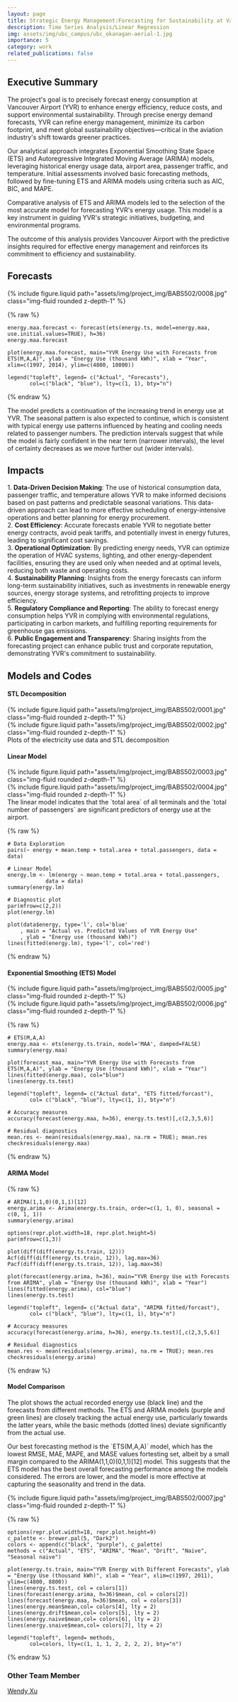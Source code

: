 ```yaml
---
layout: page
title: Strategic Energy Management:Forecasting for Sustainability at Vancouver Airport
description: Time Series Analysis/Linear Regression
img: assets/img/ubc_campus/ubc_okanagan-aerial-1.jpg
importance: 5
category: work
related_publications: false
---
```


<div class="container-fluid mt-3 md-3">

<h2>Executive Summary</h2>

<p>The project's goal is to precisely forecast energy consumption at Vancouver Airport (YVR) to enhance energy efficiency, reduce costs, and support environmental sustainability. Through precise energy demand forecasts, YVR can refine energy management, minimize its carbon footprint, and meet global sustainability objectives—critical in the aviation industry's shift towards greener practices.</p>

<p>
Our analytical approach integrates Exponential Smoothing State Space (ETS) and Autoregressive Integrated Moving Average (ARIMA) models, leveraging historical energy usage data, airport area, passenger traffic, and temperature. Initial assessments involved basic forecasting methods, followed by fine-tuning ETS and ARIMA models using criteria such as AIC, BIC, and MAPE.</p>

<p>
Comparative analysis of ETS and ARIMA models led to the selection of the most accurate model for forecasting YVR's energy usage. This model is a key instrument in guiding YVR's strategic initiatives, budgeting, and environmental programs.</p>
<p>
The outcome of this analysis provides Vancouver Airport with the predictive insights required for effective energy management and reinforces its commitment to efficiency and sustainability.</p>

</div>

<div class="container-fluid mt-3 md-3">

<div class = "mt-3 md-3">
<h2>Forecasts</h2>
</div>

<div class="row">
    <div class="col-sm mt-3 mt-md-0">
        {% include figure.liquid path="assets/img/project_img/BABS502/0008.jpg" class="img-fluid rounded z-depth-1" %}
    </div>
</div>

{% raw %}
```
energy.maa.forecast <- forecast(ets(energy.ts, model=energy.maa, use.initial.values=TRUE), h=36)
energy.maa.forecast

plot(energy.maa.forecast, main="YVR Energy Use with Forecasts from ETS(M,A,A)", ylab = "Energy Use (thousand kWh)", xlab = "Year", xlim=c(1997, 2014), ylim=c(4800, 10800))

legend("topleft", legend= c("Actual", "Forecasts"),
       col=c("black", "blue"), lty=c(1, 1), bty="n")
```
{% endraw %}

<p>The model predicts a continuation of the increasing trend in energy use at YVR. The seasonal pattern is also expected to continue, which is consistent with typical energy use patterns influenced by heating and cooling needs related to passenger numbers. The prediction intervals suggest that while the model is fairly confident in the near term (narrower intervals), the level of certainty decreases as we move further out (wider intervals).</p>

<div class = "mt-3 md-3">
<h2>Impacts</h2>
1. <b>Data-Driven Decision Making</b>: The use of historical consumption data, passenger traffic, and temperature allows YVR to make informed decisions based on past patterns and predictable seasonal variations. This data-driven approach can lead to more effective scheduling of energy-intensive operations and better planning for energy procurement.<br>
2. <b>Cost Efficiency</b>: Accurate forecasts enable YVR to negotiate better energy contracts, avoid peak tariffs, and potentially invest in energy futures, leading to significant cost savings.<br>
3. <b>Operational Optimization</b>: By predicting energy needs, YVR can optimize the operation of HVAC systems, lighting, and other energy-dependent facilities, ensuring they are used only when needed and at optimal levels, reducing both waste and operating costs.<br>
4. <b>Sustainability Planning</b>: Insights from the energy forecasts can inform long-term sustainability initiatives, such as investments in renewable energy sources, energy storage systems, and retrofitting projects to improve efficiency.<br>
5. <b>Regulatory Compliance and Reporting</b>: The ability to forecast energy consumption helps YVR in complying with environmental regulations, participating in carbon markets, and fulfilling reporting requirements for greenhouse gas emissions.<br>
6. <b>Public Engagement and Transparency</b>: Sharing insights from the forecasting project can enhance public trust and corporate reputation, demonstrating YVR's commitment to sustainability.<br>
</div>

<div class = "mt-3 md-3">
<h2>Models and Codes</h2>
</div>

<h4>STL Decomposition</h4>

<div class="row">
    <div class="col-sm mt-3 mt-md-0">
        {% include figure.liquid path="assets/img/project_img/BABS502/0001.jpg" class="img-fluid rounded z-depth-1" %}
    </div>
    <div class="col-sm mt-3 mt-md-0">
        {% include figure.liquid path="assets/img/project_img/BABS502/0002.jpg" class="img-fluid rounded z-depth-1" %}
    </div>
</div>
<div class="caption">
Plots of the electricity use data and STL decomposition
</div>


<h4>Linear Model</h4>

<div class="row">
    <div class="col-sm mt-3 mt-md-0">
        {% include figure.liquid path="assets/img/project_img/BABS502/0003.jpg" class="img-fluid rounded z-depth-1" %}
    </div>
</div>

<div class="row">
    <div class="col-sm mt-3 mt-md-0">
        {% include figure.liquid path="assets/img/project_img/BABS502/0004.jpg" class="img-fluid rounded z-depth-1" %}
    </div>
</div>

<div class="caption">
    The linear model indicates that the `total area` of all terminals and the `total number of passengers` are significant predictors of energy use at the airport.
</div>

{% raw %}

```
# Data Exploration
pairs(~ energy + mean.temp + total.area + total.passengers, data = data)

# Linear Model
energy.lm <- lm(energy ~ mean.temp + total.area + total.passengers, 
            data = data)
summary(energy.lm)

# Diagnostic plot
par(mfrow=c(2,2))
plot(energy.lm)

plot(data$energy, type='l', col='blue'
    , main = "Actual vs. Predicted Values of YVR Energy Use"
    , ylab = "Energy use (thousand kWh)")
lines(fitted(energy.lm), type='l', col='red')
```

{% endraw %}


<h4>Exponential Smoothing (ETS) Model</h4>

<div class="row">
    <div class="col-sm mt-3 mt-md-0">
        {% include figure.liquid path="assets/img/project_img/BABS502/0005.jpg" class="img-fluid rounded z-depth-1" %}
    </div>
</div>

<div class="row">
    <div class="col-sm mt-3 mt-md-0">
        {% include figure.liquid path="assets/img/project_img/BABS502/0006.jpg" class="img-fluid rounded z-depth-1" %}
    </div>
</div>


{% raw %}

```
# ETS(M,A,A)
energy.maa <- ets(energy.ts.train, model='MAA', damped=FALSE)
summary(energy.maa)

plot(forecast_maa, main="YVR Energy Use with Forecasts from ETS(M,A,A)", ylab = "Energy Use (thousand kWh)", xlab = "Year")
lines(fitted(energy.maa), col="blue")
lines(energy.ts.test)

legend("topleft", legend= c("Actual data", "ETS fitted/forcast"),
       col= c("black", "blue"), lty=c(1, 1), bty="n")

# Accuracy measures
accuracy(forecast(energy.maa, h=36), energy.ts.test)[,c(2,3,5,6)]

# Residual diagnostics
mean.res <- mean(residuals(energy.maa), na.rm = TRUE); mean.res
checkresiduals(energy.maa)
```

{% endraw %}


<h4>ARIMA Model</h4>

{% raw %}

```
# ARIMA(1,1,0)(0,1,1)[12]
energy.arima <- Arima(energy.ts.train, order=c(1, 1, 0), seasonal = c(0, 1, 1))
summary(energy.arima)

options(repr.plot.width=18, repr.plot.height=5)
par(mfrow=c(1,3))

plot(diff(diff(energy.ts.train, 12))) 
Acf(diff(diff(energy.ts.train, 12)), lag.max=36)
Pacf(diff(diff(energy.ts.train, 12)), lag.max=36)

plot(forecast(energy.arima, h=36), main="YVR Energy Use with Forecasts from ARIMA", ylab = "Energy Use (thousand kWh)", xlab = "Year")
lines(fitted(energy.arima), col="blue")
lines(energy.ts.test)

legend("topleft", legend= c("Actual data", "ARIMA fitted/forcast"),
       col= c("black", "blue"), lty=c(1, 1), bty="n")

# Accuracy measures
accuracy(forecast(energy.arima, h=36), energy.ts.test)[,c(2,3,5,6)]

# Residual diagnostics
mean.res <- mean(residuals(energy.arima), na.rm = TRUE); mean.res
checkresiduals(energy.arima)
```
{% endraw %}


<h4>Model Comparison</h4>

<p>
The plot shows the actual recorded energy use (black line) and the forecasts from different methods. The ETS and ARIMA models (purple and green lines) are closely tracking the actual energy use, particularly towards the latter years, while the basic methods (dotted lines) deviate significantly from the actual use.
</p>

<p>
Our best forecasting method is the `ETS(M,A,A)` model, which has the lowest RMSE, MAE, MAPE, and MASE values fortesting set, albeit by a small margin compared to the ARIMA(1,1,0)(0,1,1)[12] model. This suggests that the ETS model has the best overall forecasting performance among the models considered. The errors are lower, and the model is more effective at capturing the seasonality and trend in the data.
</p>

<div class="row">
    <div class="col-sm mt-3 mt-md-0">
        {% include figure.liquid path="assets/img/project_img/BABS502/0007.jpg" class="img-fluid rounded z-depth-1" %}
    </div>
</div>

{% raw %}

```
options(repr.plot.width=18, repr.plot.height=9)
c_palette <- brewer.pal(5, "Dark2")
colors <- append(c("black", "purple"), c_palette)
methods = c("Actual", "ETS", "ARIMA", "Mean", "Drift", "Naive", "Seasonal naive")

plot(energy.ts.train, main="YVR Energy with Different Forecasts", ylab = "Energy Use (thousand kWh)", xlab = "Year", xlim=c(1997, 2011), ylim=c(4800, 8800))
lines(energy.ts.test, col = colors[1])
lines(forecast(energy.arima, h=36)$mean, col = colors[2])
lines(forecast(energy.maa, h=36)$mean, col = colors[3])
lines(energy.mean$mean,col= colors[4], lty = 2)
lines(energy.drift$mean,col= colors[5], lty = 2)
lines(energy.naive$mean,col= colors[6], lty = 2) 
lines(energy.snaive$mean,col= colors[7], lty = 2)

legend("topleft", legend= methods,
       col=colors, lty=c(1, 1, 1, 2, 2, 2, 2), bty="n")
```

{% endraw %}


<div class="container-fluid mt-3 md-3">

<h3>Other Team Member</h3>
    <div class="row">
        <a href = "https://www.linkedin.com/in/wendyxu09/">Wendy Xu</a>
    </div>
</div>